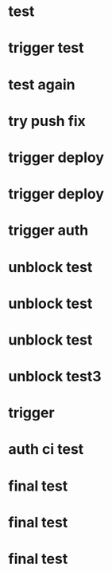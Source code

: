 # test
# trigger test
# test again
# try push fix
# trigger deploy
# trigger deploy
# trigger auth
# unblock test
# unblock test
# unblock test
# unblock test3
# trigger
# auth ci test
# final test
# final test
# final test
